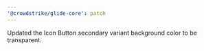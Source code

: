 ```yaml
---
'@crowdstrike/glide-core': patch
---
```


Updated the Icon Button secondary variant background color to be transparent.

